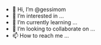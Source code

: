 - 👋 Hi, I’m @gessimom
- 👀 I’m interested in ...
- 🌱 I’m currently learning ...
- 💞️ I’m looking to collaborate on ...
- 📫 How to reach me ...

<!---
gessimom/gessimom is a ✨ special ✨ repository because its `README.md` (this file) appears on your GitHub profile.
You can click the Preview link to take a look at your changes.
--->
